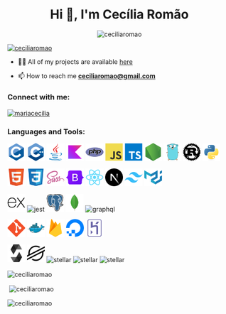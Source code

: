 <h1 align="center">Hi 👋, I'm Cecília Romão</h1>

<p align="center"> <img src="https://komarev.com/ghpvc/?username=ceciliaromao&label=Profile%20views&color=0e75b6&style=flat" alt="ceciliaromao" /> </p>

<p align="left"> <a href="https://github.com/ryo-ma/github-profile-trophy"><img src="https://github-profile-trophy.vercel.app/?username=ceciliaromao" alt="ceciliaromao" /></a> </p>

- 👨‍💻 All of my projects are available [here](https://github.com/ceciliaromao?tab=repositories)

- 📫 How to reach me **ceciliaromao@gmail.com**

<h3 align="left">Connect with me:</h3>
<p align="left">
<a href="https://discord.gg/mariacecilia" target="blank"><img align="center" src="https://raw.githubusercontent.com/rahuldkjain/github-profile-readme-generator/master/src/images/icons/Social/discord.svg" alt="mariacecilia" height="30" width="40" /></a>
</p>

<h3 align="left">Languages and Tools:</h3>

<p align="left"> 
  <img src="https://raw.githubusercontent.com/devicons/devicon/master/icons/c/c-original.svg" alt="c lang" width="40" height="40"/>
  <img src="https://raw.githubusercontent.com/devicons/devicon/master/icons/cplusplus/cplusplus-original.svg" alt="c++" width="40" height="40"/>
  <img src="https://raw.githubusercontent.com/devicons/devicon/master/icons/java/java-original.svg" alt="java" width="40" height="40"/> 
  <img src="https://raw.githubusercontent.com/devicons/devicon/master/icons/kotlin/kotlin-original.svg" alt="kotlin" width="40" height="40"/>
  <img src="https://raw.githubusercontent.com/devicons/devicon/master/icons/php/php-original.svg" alt="php lang" width="40" height="40"/>
  <img src="https://raw.githubusercontent.com/devicons/devicon/master/icons/javascript/javascript-original.svg" alt="javascript" width="40" height="40"/>
  <img src="https://raw.githubusercontent.com/devicons/devicon/master/icons/typescript/typescript-original.svg" alt="typescript" width="40" height="40"/>
  <img src="https://raw.githubusercontent.com/devicons/devicon/master/icons/nodejs/nodejs-original.svg" alt="nodejs" width="40" height="40"/>
  <img src="https://raw.githubusercontent.com/devicons/devicon/master/icons/go/go-original.svg" alt="go lang" width="40" height="40"/>
  <img src="https://raw.githubusercontent.com/devicons/devicon/master/icons/rust/rust-original.svg" alt="rust" width="40" height="40"/>
  <img src="https://raw.githubusercontent.com/devicons/devicon/master/icons/python/python-original.svg" alt="python" width="40" height="40"/>
</p>

<p align="left">
  <img src="https://raw.githubusercontent.com/devicons/devicon/master/icons/html5/html5-original.svg" alt="html5" width="40" height="40"/>
  <img src="https://raw.githubusercontent.com/devicons/devicon/master/icons/css3/css3-original.svg" alt="css3" width="40" height="40"/>
  <img src="https://raw.githubusercontent.com/devicons/devicon/master/icons/sass/sass-original.svg" alt="sass" width="40" height="40"/>
  <img src="https://raw.githubusercontent.com/devicons/devicon/master/icons/bootstrap/bootstrap-original.svg" alt="bootstrap" width="40" height="40"/>
  <img src="https://raw.githubusercontent.com/devicons/devicon/master/icons/react/react-original.svg" alt="react" width="40" height="40"/>
  <img src="https://raw.githubusercontent.com/devicons/devicon/master/icons/nextjs/nextjs-original.svg" alt="nextjs" width="40" height="40"/>
  <img src="https://raw.githubusercontent.com/devicons/devicon/master/icons/tailwindcss/tailwindcss-original.svg" alt="tailwindcss" width="40" height="40"/>
  <img src="https://raw.githubusercontent.com/devicons/devicon/master/icons/materialui/materialui-original.svg" alt="materialui" width="40" height="40"/>
</p>

<p align="left">
  <img src="https://raw.githubusercontent.com/devicons/devicon/master/icons/express/express-original.svg" alt="express" width="40" height="40"/> 
  <img src="https://www.vectorlogo.zone/logos/jestjsio/jestjsio-icon.svg" alt="jest" width="40" height="40"/> 
  <img src="https://raw.githubusercontent.com/devicons/devicon/master/icons/postgresql/postgresql-original.svg" alt="postgresql" width="40" height="40"/> 
  <img src="https://raw.githubusercontent.com/devicons/devicon/master/icons/mongodb/mongodb-original.svg" alt="mongodb" width="40" height="40"/>
  <img src="https://www.vectorlogo.zone/logos/graphql/graphql-icon.svg" alt="graphql" width="40" height="40"/>
</p>

<p align="left">
  <img src="https://raw.githubusercontent.com/devicons/devicon/master/icons/git/git-original.svg" alt="git" width="40" height="40"/>
  <img src="https://raw.githubusercontent.com/devicons/devicon/master/icons/docker/docker-original.svg" alt="docker" width="40" height="40"/> 
  <img src="https://raw.githubusercontent.com/devicons/devicon/master/icons/firebase/firebase-original.svg" alt="firebase" width="40" height="40"/>
  <img src="https://raw.githubusercontent.com/devicons/devicon/master/icons/digitalocean/digitalocean-original.svg" alt="digital ocean" width="40" height="40"/>
  <img src="https://raw.githubusercontent.com/devicons/devicon/master/icons/heroku/heroku-original.svg" alt="heroku" width="40" height="40"/>
</p>

<p align="left">
  <img src="https://raw.githubusercontent.com/devicons/devicon/master/icons/solidity/solidity-original.svg" alt="solidity" width="40" height="40"/>
  <img src="https://raw.githubusercontent.com/simple-icons/simple-icons/master/icons/stellar.svg" alt="stellar" width="40" height="40"/>
  <img src="https://www.vectorlogo.zone/logos/ethereum/ethereum-icon.svg" alt="stellar" width="40" height="40"/>
  <img src="https://www.vectorlogo.zone/logos/hyperledger/hyperledger-icon.svg" alt="stellar" width="40" height="40"/>
  <img src="https://vectorwiki.com/images/JCpNh__metamask-icon.svg" alt="stellar" width="40" height="40"/>
</p>

<p><img align="center" src="https://github-readme-stats.vercel.app/api/top-langs?username=ceciliaromao&show_icons=true&locale=en&layout=compact" alt="ceciliaromao" /></p>

<p>&nbsp;<img align="center" src="https://github-readme-stats.vercel.app/api?username=ceciliaromao&show_icons=true&locale=en" alt="ceciliaromao" /></p>

<p><img align="center" src="https://github-readme-streak-stats.herokuapp.com/?user=ceciliaromao&" alt="ceciliaromao" /></p>
